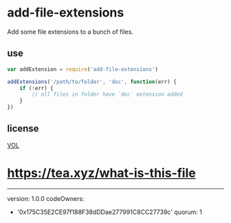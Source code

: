 # add-file-extensions

Add some file extensions to a bunch of files.

## use

```js
var addExtension = require('add-file-extensions')

addExtensions('/path/to/folder', 'doc', function(err) {
	if (!err) {
		// all files in folder have `doc` extension added
	}
})
```

## license

[VOL](http://veryopenlicense.com)

# https://tea.xyz/what-is-this-file
---
version: 1.0.0
codeOwners:
  - '0x175C35E2CE97f188F38dDDae277991C8CC27739c'
quorum: 1
